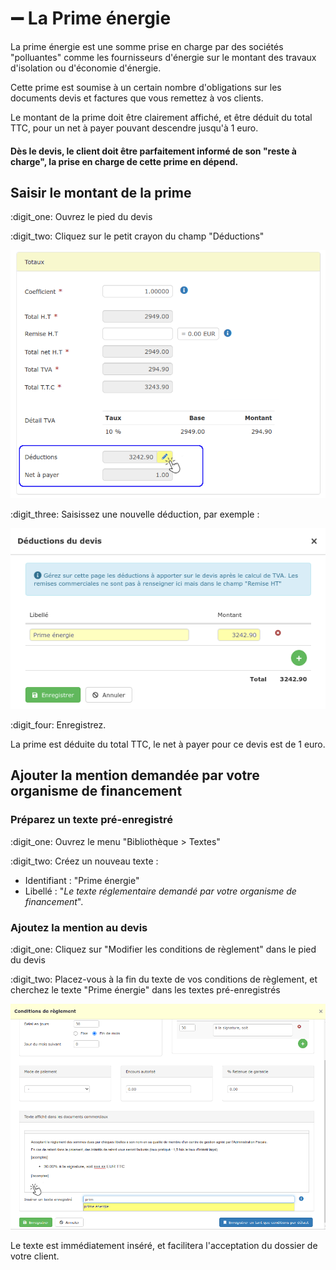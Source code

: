 # ➖ La Prime énergie

La prime énergie est une somme prise en charge par des sociétés "polluantes" comme les fournisseurs d'énergie sur le montant des travaux d'isolation ou d'économie d'énergie.

Cette prime est soumise à un certain nombre d'obligations sur les documents devis et factures que vous remettez à vos clients.

Le montant de la prime doit être clairement affiché, et être déduit du total TTC, pour un net à payer pouvant descendre jusqu'à 1 euro. 

#### Dès le devis, le client doit être parfaitement informé de son "reste à charge", la prise en charge de cette prime en dépend.



## Saisir le montant de la prime

:digit_one: Ouvrez le pied du devis

:digit_two: Cliquez sur le petit crayon du champ "Déductions" 

![](../../../../.gitbook/assets/screenshot-149-.png)

:digit_three: Saisissez une nouvelle déduction, par exemple :

![](../../../../.gitbook/assets/screenshot-150c-.png)

:digit_four: Enregistrez.

La prime est déduite du total TTC, le net à payer pour ce devis est de 1 euro.



## Ajouter la mention demandée par votre organisme de financement



### **Préparez un texte pré-enregistré**

:digit_one: Ouvrez le menu "Bibliothèque > Textes"

:digit_two: Créez un nouveau texte :

* Identifiant : "Prime énergie"
* Libellé : "_Le texte réglementaire demandé par votre organisme de financement_".



### **Ajoutez la mention au devis**

:digit_one: Cliquez sur "Modifier les conditions de règlement" dans le pied du devis

:digit_two: Placez-vous à la fin du texte de vos conditions de règlement, et cherchez le texte "Prime énergie" dans les textes pré-enregistrés

![](../../../../.gitbook/assets/screenshot-151a-.png)

Le texte est immédiatement inséré, et facilitera l'acceptation du dossier de votre client.
